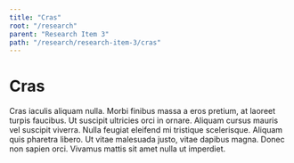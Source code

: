 ```yaml
---
title: "Cras"
root: "/research"
parent: "Research Item 3"
path: "/research/research-item-3/cras"
---
```


# Cras
Cras iaculis aliquam nulla. Morbi finibus massa a eros pretium, at laoreet turpis faucibus. Ut suscipit ultricies orci in ornare. Aliquam cursus mauris vel suscipit viverra. Nulla feugiat eleifend mi tristique scelerisque. Aliquam quis pharetra libero. Ut vitae malesuada justo, vitae dapibus magna. Donec non sapien orci. Vivamus mattis sit amet nulla ut imperdiet.
